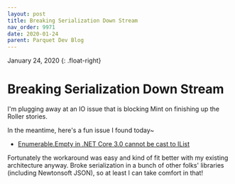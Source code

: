 ```yaml
---
layout: post
title: Breaking Serialization Down Stream
nav_order: 9971
date: 2020-01-24
parent: Parquet Dev Blog
---
```

January 24, 2020
{: .float-right}

# Breaking Serialization Down Stream

I'm plugging away at an IO issue that is blocking Mint on finishing up the Roller stories.

In the meantime, here's a fun issue I found today~
- [Enumerable.Empty<T> in .NET Core 3.0 cannot be cast to IList<T>](https://github.com/dotnet/corefx/issues/32645)

Fortunately the workaround was easy and kind of fit better with my existing architecture anyway.
Broke serialization in a bunch of other folks' libraries (including Newtonsoft JSON), so at least I can take comfort in that!
